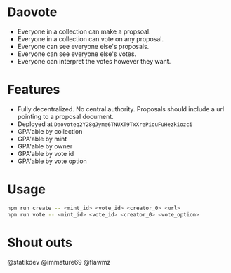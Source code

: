 # Daovote

- Everyone in a collection can make a propsoal.
- Everyone in a collection can vote on any proposal.
- Everyone can see everyone else's proposals.
- Everyone can see everyone else's votes.
- Everyone can interpret the votes however they want.

# Features

- Fully decentralized. No central authority. Proposals should include a url pointing to a proposal document.
- Deployed at `Daovoteq2Y28gJyme6TNUXT9TxXrePiouFuHezkiozci`
- GPA'able by collection
- GPA'able by mint
- GPA'able by owner
- GPA'able by vote id
- GPA'able by vote option

# Usage

```bash
npm run create -- <mint_id> <vote_id> <creator_0> <url>
npm run vote -- <mint_id> <vote_id> <creator_0> <vote_option>
```

# Shout outs

@statikdev
@immature69
@flawmz
